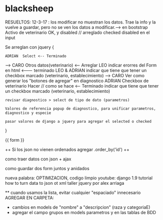 # blacksheep
RESUELTOS:
12-3-17 : 
los modificar no muestran los datos. Trae la info y la vuelve a guardar, pero no se ven los datos a modificar.--> en bootstrap
Activo de veterinario OK, y disabled  // arreglado checked disabled en el input


Se arreglan con jquery {

	ADRIAN 	Select <-- Terminado
--> CARO Otros datos(veterinario) <-- Arreglar
	LEO indicar erorres del Form en html  <--- terminado
	LEO & ADRIAN indicar que tiene que tener un checkbox marcado (veterinario, establecimiento)
-->	CARO Ver como generar los "botones de agregar" en diagnostico
	ADRIAN Checkbox de veterinario Hacer // como se hace <-- Terminado
	indicar que tiene que tener un checkbox marcado (veterinario, establecimiento)

	revisar diagnostico > select de tipo de dato (parametros)

	Valores de referencia popup de diagnostico, para unificar parametros, diagnostico y especie

	pasar valores de django a jquery para agregar el selected o checked
}

{{ form }}


++ Si los json no vienen ordenados agregar .order_by('id') ++

como traer datos con json + ajax

como guardar dos form juntos y anidados 

nueva palabra: OPTIMIZACION, codigo limpio
youtube: django 1.9 tutorial how to turn data to json ot xml
taller jquery por alex arriaga

** cuando usamos la lista, evitar cualquier "espaciado" innecesario
AGREGAR EN CARPETA:
- cambios en models de "nombre" a "descripcion" (raza y categoriaE)
- agregar el campo grupos en models parametros y en las tablas de BDD

